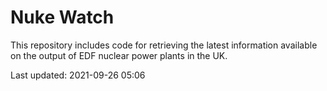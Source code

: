 # Nuke Watch

This repository includes code for retrieving the latest information available on the output of EDF nuclear power plants in the UK.

Last updated: 2021-09-26 05:06